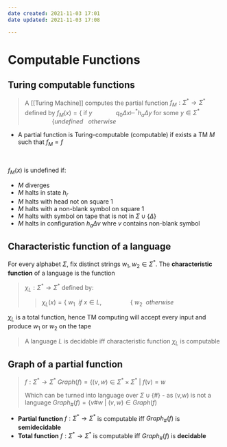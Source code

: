 ```yaml
---
date created: 2021-11-03 17:01
date updated: 2021-11-03 17:08

---
```


# Computable Functions

## Turing computable functions

> A [[Turing Machine]] computes the partial function $f_M: \Sigma^* \rightarrow \Sigma^*$ defined by
> $f_M(x) = \lbrace$ if $y\ \ \ \ \ \ \ \ \ \ \ \ \ \ q_0\Delta x \vdash^*h_a\Delta y$ for some $y \in \Sigma^*$
> $\ \ \ \ \ \ \ \ \ \ \ \ \ \ \ \ \lbrace undefined \ \ \ otherwise$

- A partial function is Turing-computable (computable) if exists a TM $M$ such that $f_M=f$

<br>

$f_M(x)$ is undefined if:

- $M$ diverges
- $M$ halts in state $h_r$
- $M$ halts with head not on square 1
- $M$ halts with a non-blank symbol on square 1
- $M$ halts with symbol on tape that is not in $\Sigma \cup \{\Delta \}$
- $M$ halts in configuration $h_a \Delta v$ whre $v$ contains non-blank symbol

## Characteristic function of a language
For every alphabet $\Sigma$, fix distinct strings $w_1, w_2 \in \Sigma^*$. The **characteristic function** of a language  is the function
>$\chi_L: \Sigma^* \rightarrow \Sigma^*$ defined by:
>>
>> $\chi_L(x) = \lbrace\ w_1\ \ if\ x \in L,$
>> $\ \ \ \ \ \ \ \ \ \ \ \ \ \ \ \ \lbrace\ w_2\ \ otherwise$

$\chi_L$ is a total function, hence TM computing will accept every input and produce $w_1$ or $w_2$ on the tape

> A language $L$ is decidable iff characteristic function $\chi_L$ is computable


## Graph of a partial function

> $f:\Sigma^* \rightarrow \Sigma^*$
> $Graph(f) = \lbrace(v,w) \in \Sigma^* \times \Sigma^*\ |\ f(v) = w$
> 
> Which can be turned into language over $\Sigma \cup \lbrace \# \rbrace$ - as (v,w) is not a language
> $Graph_\#(f) = \lbrace v\#w \ |\ (v,w) \in Graph(f)$

- **Partial function** $f: \Sigma^* \rightarrow \Sigma^*$ is computable iff $Graph_\#(f)$ is **semidecidable**
- **Total function** $f: \Sigma^* \rightarrow \Sigma^*$ is computable iff $Graph_\#(f)$ is **decidable**